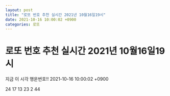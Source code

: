 ```yaml
---
layout: post
title: "로또 번호 추천 실시간 2021년 10월16일19시"
date: 2021-10-16 10:00:02 +0900
categories: 로또
---
```


# 로또 번호 추천 실시간 2021년 10월16일19시

지금 이 시각 행운번호!! 2021-10-16 10:00:02 +0900

 24  17  13  23  2  44 

